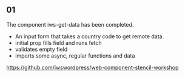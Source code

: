 ## 01

The component iws-get-data has been completed.

- An input form that takes a country code to get remote data.
- initial prop fills field and runs fetch
- validates empty field
- imports some async, regular functions and data

https://github.com/iwswordpress/web-component-stencil-workshop

